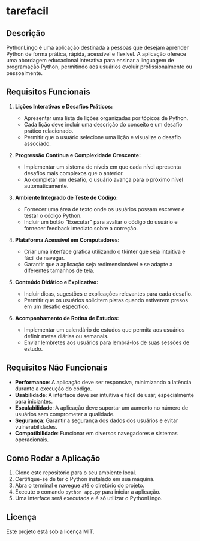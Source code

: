 # tarefacil

## Descrição

PythonLingo é uma aplicação destinada a pessoas que desejam aprender Python de forma prática, rápida, acessível e flexível. A aplicação oferece uma abordagem educacional interativa para ensinar a linguagem de programação Python, permitindo aos usuários evoluir profissionalmente ou pessoalmente.

## Requisitos Funcionais

1. **Lições Interativas e Desafios Práticos:**
   - Apresentar uma lista de lições organizadas por tópicos de Python.
   - Cada lição deve incluir uma descrição do conceito e um desafio prático relacionado.
   - Permitir que o usuário selecione uma lição e visualize o desafio associado.

2. **Progressão Contínua e Complexidade Crescente:**
   - Implementar um sistema de níveis em que cada nível apresenta desafios mais complexos que o anterior.
   - Ao completar um desafio, o usuário avança para o próximo nível automaticamente.

3. **Ambiente Integrado de Teste de Código:**
   - Fornecer uma área de texto onde os usuários possam escrever e testar o código Python.
   - Incluir um botão "Executar" para avaliar o código do usuário e fornecer feedback imediato sobre a correção.

4. **Plataforma Acessível em Computadores:**
   - Criar uma interface gráfica utilizando o tkinter que seja intuitiva e fácil de navegar.
   - Garantir que a aplicação seja redimensionável e se adapte a diferentes tamanhos de tela.

5. **Conteúdo Didático e Explicativo:**
   - Incluir dicas, sugestões e explicações relevantes para cada desafio.
   - Permitir que os usuários solicitem pistas quando estiverem presos em um desafio específico.

6. **Acompanhamento de Rotina de Estudos:**
   - Implementar um calendário de estudos que permita aos usuários definir metas diárias ou semanais.
   - Enviar lembretes aos usuários para lembrá-los de suas sessões de estudo.


## Requisitos Não Funcionais

- **Performance**: A aplicação deve ser responsiva, minimizando a latência durante a execução do código.
- **Usabilidade**: A interface deve ser intuitiva e fácil de usar, especialmente para iniciantes.
- **Escalabilidade**: A aplicação deve suportar um aumento no número de usuários sem comprometer a qualidade.
- **Segurança**: Garantir a segurança dos dados dos usuários e evitar vulnerabilidades.
- **Compatibilidade**: Funcionar em diversos navegadores e sistemas operacionais.

## Como Rodar a Aplicação

1. Clone este repositório para o seu ambiente local.
2. Certifique-se de ter o Python instalado em sua máquina.
3. Abra o terminal e navegue até o diretório do projeto.
4. Execute o comando `python app.py` para iniciar a aplicação.
5. Uma interface será executada e é só utilizar o PythonLingo.

## Licença

Este projeto está sob a licença MIT.
